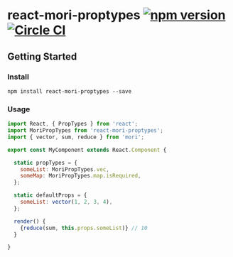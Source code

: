 # react-mori-proptypes [![npm version]()]() [![Circle CI]()]()

## Getting Started
### Install
`npm install react-mori-proptypes --save`

### Usage

```js
import React, { PropTypes } from 'react';
import MoriPropTypes from 'react-mori-proptypes';
import { vector, sum, reduce } from 'mori';

export const MyComponent extends React.Component {

  static propTypes = {
    someList: MoriPropTypes.vec,
    someMap: MoriPropTypes.map.isRequired,
  };

  static defaultProps = {
    someList: vector(1, 2, 3, 4),
  };

  render() {
    {reduce(sum, this.props.someList)} // 10
  }

}
```
